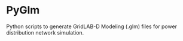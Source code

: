 # PyGlm
Python scripts to generate GridLAB-D Modeling (.glm) files for power distribution network simulation.
